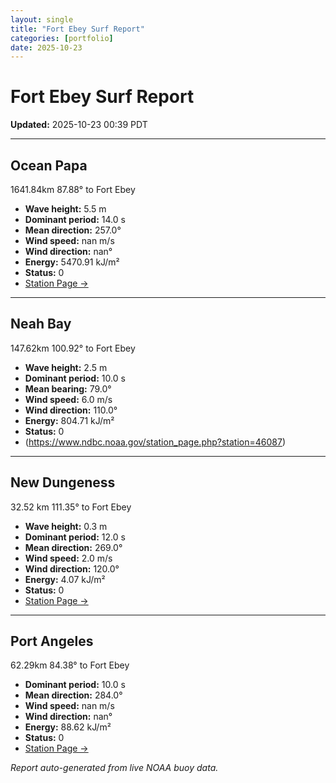 ```yaml
---
layout: single
title: "Fort Ebey Surf Report"
categories: [portfolio]
date: 2025-10-23
---
```


# Fort Ebey Surf Report
**Updated:** 2025-10-23 00:39 PDT

---

## Ocean Papa 
1641.84km 87.88° to Fort Ebey
- **Wave height:** 5.5 m  
- **Dominant period:** 14.0 s  
- **Mean direction:** 257.0°  
- **Wind speed:** nan m/s  
- **Wind direction:** nan°  
- **Energy:** 5470.91 kJ/m²  
- **Status:** 0  
- [Station Page →](https://www.ndbc.noaa.gov/station_page.php?station=46246)

---

## Neah Bay 
147.62km 100.92° to Fort Ebey

- **Wave height:** 2.5 m  
- **Dominant period:** 10.0 s  
- **Mean bearing:** 79.0°  
- **Wind speed:** 6.0 m/s  
- **Wind direction:** 110.0°  
- **Energy:** 804.71 kJ/m²  
- **Status:** 0  
- (https://www.ndbc.noaa.gov/station_page.php?station=46087)

---

## New Dungeness 
32.52 km 111.35° to Fort Ebey 

- **Wave height:** 0.3 m  
- **Dominant period:** 12.0 s  
- **Mean direction:** 269.0°  
- **Wind speed:** 2.0 m/s  
- **Wind direction:** 120.0°  
- **Energy:** 4.07 kJ/m²  
- **Status:** 0  
- [Station Page →](https://www.ndbc.noaa.gov/station_page.php?station=46088)

---

## Port Angeles 
62.29km 84.38° to Fort Ebey 
- **Dominant period:** 10.0 s  
- **Mean direction:** 284.0°  
- **Wind speed:** nan m/s  
- **Wind direction:** nan°  
- **Energy:** 88.62 kJ/m²  
- **Status:** 0  
- [Station Page →](https://www.ndbc.noaa.gov/station_page.php?station=46267)

*Report auto-generated from live NOAA buoy data.*
